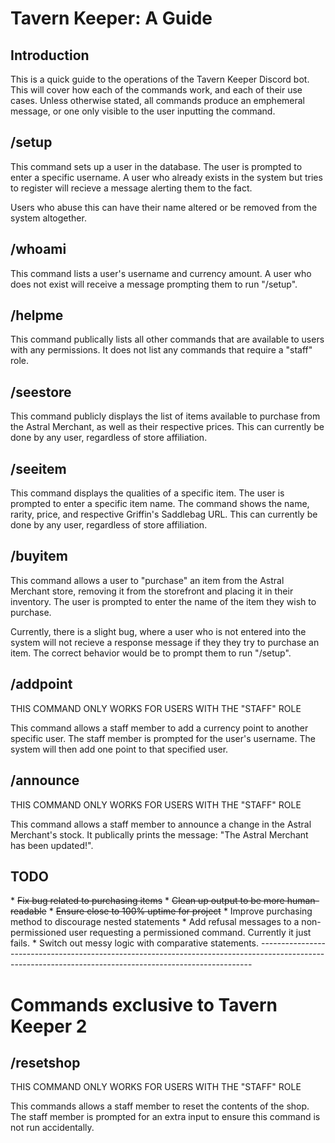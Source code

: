 <h1>Tavern Keeper: A Guide</h1>
<h2>Introduction</h2>
This is a quick guide to the operations of the Tavern Keeper Discord bot. This will cover how each of the commands work, and each of their use cases. Unless otherwise stated, all commands produce an emphemeral message, or one only visible to the user inputting the command.

<h2>/setup</h2>
This command sets up a user in the database. The user is prompted to enter a specific username. A user who already exists in the system but tries to register will recieve a message alerting them to the fact.

Users who abuse this can have their name altered or be removed from the system altogether.

<h2>/whoami</h2>
This command lists a user's username and currency amount. A user who does not exist will receive a message prompting them to run "/setup".

<h2>/helpme</h2>
This command publically lists all other commands that are available to users with any permissions. It does not list any commands that require a "staff" role.

<h2>/seestore</h2>
This command publicly displays the list of items available to purchase from the Astral Merchant, as well as their respective prices. This can currently be done by any user, regardless of store affiliation.

<h2>/seeitem</h2>
This command displays the qualities of a specific item. The user is prompted to enter a specific item name. The command shows the name, rarity, price, and respective Griffin's Saddlebag URL. This can currently be done by any user, regardless of store affiliation.

<h2>/buyitem</h2>
This command allows a user to "purchase" an item from the Astral Merchant store, removing it from the storefront and placing it in their inventory. The user is prompted to enter the name of the item they wish to purchase.

Currently, there is a slight bug, where a user who is not entered into the system will not recieve a response message if they they try to purchase an item. The correct behavior would be to prompt them to run "/setup".

<h2>/addpoint</h2>
THIS COMMAND ONLY WORKS FOR USERS WITH THE "STAFF" ROLE

This command allows a staff member to add a currency point to another specific user. The staff member is prompted for the user's username. The system will then add one point to that specified user.

<h2>/announce</h2>
THIS COMMAND ONLY WORKS FOR USERS WITH THE "STAFF" ROLE

This command allows a staff member to announce a change in the Astral Merchant's stock. It publically prints the message: "The Astral Merchant has been updated!".

<h2>TODO</h2>
   * <s>Fix bug related to purchasing items</s>
   * <s>Clean up output to be more human-readable</s>
   * <s>Ensure close to 100% uptime for project</s>
   * Improve purchasing method to discourage nested statements
   * Add refusal messages to a non-permissioned user requesting a permissioned command. Currently it just fails.
   * Switch out messy logic with comparative statements.
   ----------------------------------------------------------------------------------------------------------------------------------------------------------
   <h1>Commands exclusive to Tavern Keeper 2</h1>
   <h2>/resetshop</h2>
   THIS COMMAND ONLY WORKS FOR USERS WITH THE "STAFF" ROLE

   This commands allows a staff member to reset the contents of the shop. The staff member is prompted for an extra input to ensure this command is not run accidentally.
